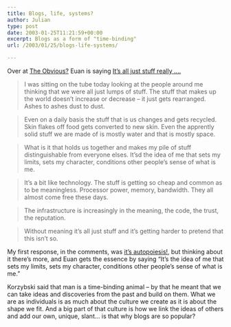 ```yaml
---
title: Blogs, life, systems?
author: Julian
type: post
date: 2003-01-25T11:21:59+00:00
excerpt: Blogs as a form of "time-binding"
url: /2003/01/25/blogs-life-systems/

---
```

Over at [The Obvious?][1] Euan is saying [It&#8217;s all just stuff really &#8230;.][2]

> I was sitting on the tube today looking at the people around me thinking that we were all just lumps of stuff. The stuff that makes up the world doesn&#8217;t increase or decrease &#8211; it just gets rearranged. Ashes to ashes dust to dust.
  
> Even on a daily basis the stuff that is us changes and gets recycled. Skin flakes off food gets converted to new skin. Even the apprently solid stuff we are made of is mostly water and that is mostly space.
  
> What is it that holds us together and makes my pile of stuff distinguishable from everyone elses. It&#8217;sd the idea of me that sets my limits, sets my character, conditions other people&#8217;s sense of what is me.
  
> It&#8217;s a bit like technology. The stuff is getting so cheap and common as to be meaningless. Processor power, memory, bandwidth. They all almost come free these days.
  
> The infrastructure is increasingly in the meaning, the code, the trust, the reputation.
  
> Without meaning it&#8217;s all just stuff and it&#8217;s getting harder to pretend that this isn&#8217;t so.

My first response, in the comments, was [it&#8217;s autopoiesis!][3], but thinking about it there&#8217;s more, and Euan gets the essence by saying &#8220;It&#8217;s the idea of me that sets my limits, sets my character, conditions other people&#8217;s sense of what is me.&#8221;

Korzybski said that man is a time-binding animal &#8211; by that he meant that we can take ideas and discoveries from the past and build on them. What we are as individuals is as much about the culture we create as it is about the shape we fit. And a big part of that culture is how we link the ideas of others and add our own, unique, slant&#8230; is that why blogs are so popular?

 [1]: http://www.theobviousblog.net/blog
 [2]: http://www.theobviousblog.net/blog/archives/000352.html#000352 "The Obvious?: It's all just stuff really ...."
 [3]: http://www.cs.ucl.ac.uk/staff/t.quick/autopoiesis.html